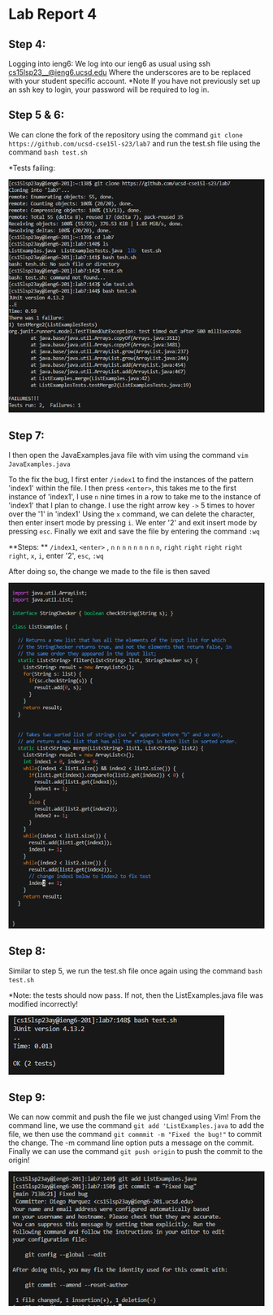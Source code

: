 Lab Report 4
============

## Step 4:
Logging into ieng6: We log into our ieng6 as usual using ssh cs15lsp23__@ieng6.ucsd.edu
Where the underscores are to be replaced with your student specific account. 
*Note If you have not previously set up an ssh key to login, your password will be required to log in.

## Step 5 & 6:

We can clone the fork of the repository using the command `git clone https://github.com/ucsd-cse15l-s23/lab7`
and run the test.sh file using the command `bash test.sh`

*Tests failing:

![Image](TestFail.PNG)

## Step 7:

I then open the JavaExamples.java file with vim using the command `vim JavaExamples.java`

To the fix the bug, I first enter `/index1` to find the instances of the pattern 'index1' within the file.
I then press `<enter>`, this takes me to the first instance of 'index1', I use `n` nine times in a row
to take me to the instance of 'index1' that I plan to change. I use the right arrow key `->` 5 times to hover over the '1' in 'index1'
Using the `x` command, we can delete the character, then enter insert mode by pressing `i`. We enter '2' and exit insert mode by
pressing `esc`. Finally we exit and save the file by entering the command `:wq`

**Steps: **
`/index1`, `<enter>` , `n` `n` `n` `n` `n` `n` `n` `n` `n`, `right` `right` `right` `right` `right`, `x`, `i`, enter '2', `esc`, `:wq`

After doing so, the change we made to the file is then saved

![Image](vim.PNG)

## Step 8:

Similar to step 5, we run the test.sh file once again using the command `bash test.sh`

*Note: the tests should now pass. If not, then the ListExamples.java file was modified incorrectly!

![Image](Testpass.PNG)

## Step 9:

We can now commit and push the file we just changed using Vim! From the command line, we use the command `git add 'ListExamples.java` 
to add the file, we then use the command `git commmit -m "Fixed the bug!"` to commit the change. The -m command line option puts 
a message on the commit. Finally we can use the command `git push origin` to push the commit to the origin!

![Image](commit.PNG)
